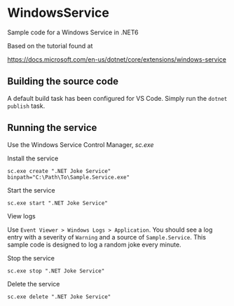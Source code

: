 # WindowsService
Sample code for a Windows Service in .NET6

Based on the tutorial found at 

https://docs.microsoft.com/en-us/dotnet/core/extensions/windows-service

## Building the source code

A default build task has been configured for VS Code.  Simply run the `dotnet publish` task.

## Running the service

Use the Windows Service Control Manager, *sc.exe*

Install the service

`sc.exe create ".NET Joke Service" binpath="C:\Path\To\Sample.Service.exe"`

Start the service

`sc.exe start ".NET Joke Service"`

View logs

Use `Event Viewer > Windows Logs > Application`.  You should see a log entry with a severity of `Warning` and a source of `Sample.Service`.  This sample code is designed to log a random joke every minute.

Stop the service

`sc.exe stop ".NET Joke Service"`

Delete the service

`sc.exe delete ".NET Joke Service"`
